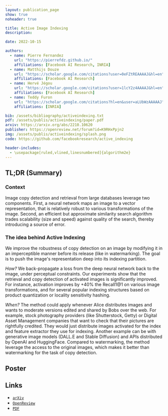 ```yaml
---
layout: publication_page
show: true
noheader: true

title: Active Image Indexing
description: 

date: 2022-10-15

authors:
  - name: Pierre Fernandez
    url: "https://pierrefdz.github.io/"
    affiliations: [Facebook AI Research, INRIA]
  - name: Matthijs Douze
    url: "https://scholar.google.com/citations?user=0eFZtREAAAAJ&hl=en"
    affiliations: [Facebook AI Research]
  - name: Hervé Jégou
    url: "https://scholar.google.com/citations?user=1lcY2z4AAAAJ&hl=en"
    affiliations: [Facebook AI Research]
  - name: Teddy Furon
    url: "https://scholar.google.com/citations?hl=en&user=aLUbWzAAAAAJ"
    affiliations: [INRIA]

bib: /assets/bibliography/activeindexing.txt
pdf: /assets/publis/activeindexing/paper.pdf 
arxiv: https://arxiv.org/abs/2210.10620
publisher: https://openreview.net/forum?id=K9RHxPpjn2
img: /assets/publis/activeindexing/splash.png
code: https://github.com/facebookresearch/active_indexing

header-includes:
  - \usepackage[ruled,vlined,linesnumbered]{algorithm2e}
---
```


## TL;DR (Summary)

### Context

Image copy detection and retrieval from large databases leverage two components. First, a neural network maps an image to a vector representation, that is relatively robust to various transformations of the image. Second, an efficient but approximate similarity search algorithm trades scalability (size and speed) against quality of the search, thereby introducing a source of error. 

### The idea behind Active Indexing

We improve the robustness of copy detection on an image by modifying it in an imperceptible manner before its release (like in watermarking). The goal is to push the image's representation deep into its indexing partition.

*How?* We back-propagate a loss from the deep neural network back to the image, under perceptual constraints. 
Our experiments show that the retrieval and copy detection of activated images is significantly improved. For instance, activation improves by $+40$% the Recall1@1 on various image transformations, and for several popular indexing structures based on product quantization or locality sensitivity hashing.

*When?*  The method could apply whenever Alice distributes images and wants to moderate versions edited and shared by Bobs over the web. For example, stock photography providers (like Shutterstock, Getty) or Digital Asset Management companies that want to check that their pictures are rightfully credited. They would just distribute images activated for the index and feature extractor they use for indexing. Another example can be with generative image models (DALL.E and Stable Diffusion) and APIs distributed by OpenAI and HuggingFace. 
Compared to watermarking, the method leverage the access to the original images, which makes it better than watermarking for the task of copy detection.

## Poster


## Links

- [`arXiv`]({{page.arxiv}})
- [`OpenReview`]({{page.publisher}})
- [`PDF`]({{page.pdf}})
